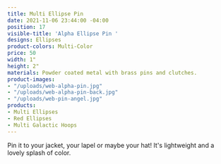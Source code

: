 ```yaml
---
title: Multi Ellipse Pin
date: 2021-11-06 23:44:00 -04:00
position: 17
visible-title: 'Alpha Ellipse Pin '
designs: Ellipses
product-colors: Multi-Color
price: 50
width: 1"
height: 2"
materials: Powder coated metal with brass pins and clutches.
product-images:
- "/uploads/web-alpha-pin.jpg"
- "/uploads/web-alpha-pin-back.jpg"
- "/uploads/web-pin-angel.jpg"
products:
- Multi Ellipses
- Red Ellipses
- Multi Galactic Hoops
---
```


Pin it to your jacket, your lapel or maybe your hat! It's lightweight and a lovely splash of color.
